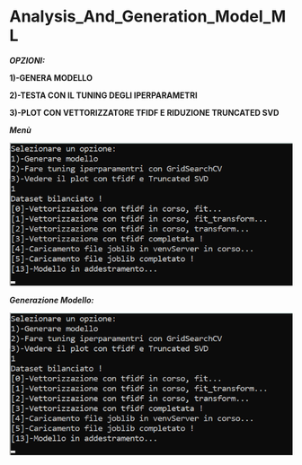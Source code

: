 # Analysis_And_Generation_Model_ML
 
 ___OPZIONI:___
 
__1)-GENERA MODELLO__

__2)-TESTA CON IL TUNING DEGLI IPERPARAMETRI__

__3)-PLOT CON VETTORIZZATORE TFIDF E RIDUZIONE TRUNCATED SVD__

***Menù***

![Screenshot](MyScripts/OUTPUTS/menu_generator.png)


***Generazione Modello:***


![Screenshot](MyScripts/OUTPUTS/menu_generator.png)
